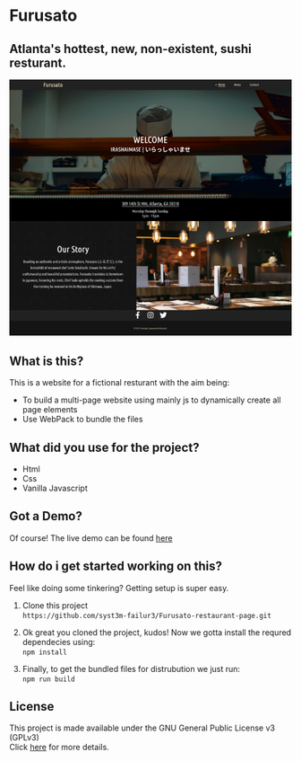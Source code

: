 # Furusato

## Atlanta's hottest, new, non-existent, sushi resturant.

![Screenshot](screenshots/screenshot1.png)  

## What is this?

This is a website for a fictional resturant with the aim being:

* To build a multi-page website using mainly js to dynamically create all page elements
* Use WebPack to bundle the files
 
## What did you use for the project?

* Html
* Css
* Vanilla Javascript

## Got a Demo?  

Of course! The live demo can be found [here](https://cr-booker.github.io/Furusato-restaurant-page/)

## How do i get started working on this?
Feel like doing some tinkering? Getting setup is super easy.  

1. Clone this project  
   `https://github.com/syst3m-failur3/Furusato-restaurant-page.git`

1. Ok great you cloned the project, kudos! Now we gotta install the requred dependecies using:  
   `npm install`

1. Finally, to get the bundled files for distrubution we just run:  
   `npm run build`

## License

This project is made available under the GNU General Public License v3 (GPLv3)  
Click [here](https://github.com/cr-booker/Furusato-restaurant-page/blob/main/LICENSE) for more details.
